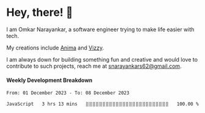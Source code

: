 # Hey, there! 👋

I am Omkar Narayankar, a software engineer trying to make life easier with tech.

My creations include [Anima](https://animaa.vercel.app/) and [Vizzy](https://vizzyy.vercel.app).

I am always down for building something fun and creative and would love to contribute to such projects, reach me at snarayankars62@gmail.com.

#### Weekly Development Breakdown

<!--START_SECTION:waka-->

```txt
From: 01 December 2023 - To: 08 December 2023

JavaScript   3 hrs 13 mins   ⣿⣿⣿⣿⣿⣿⣿⣿⣿⣿⣿⣿⣿⣿⣿⣿⣿⣿⣿⣿⣿⣿⣿⣿⣿   100.00 %
```

<!--END_SECTION:waka-->
